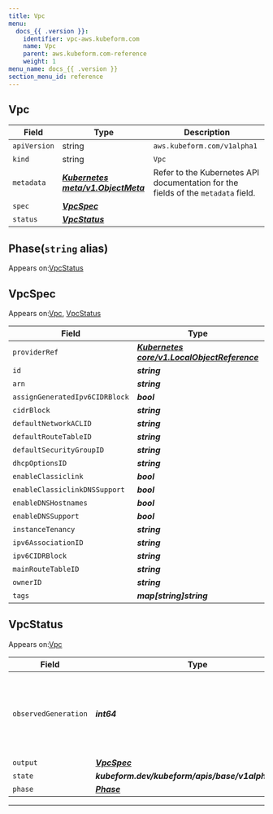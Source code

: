 ```yaml
---
title: Vpc
menu:
  docs_{{ .version }}:
    identifier: vpc-aws.kubeform.com
    name: Vpc
    parent: aws.kubeform.com-reference
    weight: 1
menu_name: docs_{{ .version }}
section_menu_id: reference
---
```


## Vpc
| Field | Type | Description |
| ------ | ----- | ----------- |
| `apiVersion` | string | `aws.kubeform.com/v1alpha1` |
|    `kind` | string | `Vpc` |
| `metadata` | ***[Kubernetes meta/v1.ObjectMeta](https://kubernetes.io/docs/reference/generated/kubernetes-api/v1.13/#objectmeta-v1-meta)***|Refer to the Kubernetes API documentation for the fields of the `metadata` field.|
| `spec` | ***[VpcSpec](#vpcspec)***||
| `status` | ***[VpcStatus](#vpcstatus)***||
## Phase(`string` alias)

Appears on:[VpcStatus](#vpcstatus)

## VpcSpec

Appears on:[Vpc](#vpc), [VpcStatus](#vpcstatus)

| Field | Type | Description |
| ------ | ----- | ----------- |
| `providerRef` | ***[Kubernetes core/v1.LocalObjectReference](https://kubernetes.io/docs/reference/generated/kubernetes-api/v1.13/#localobjectreference-v1-core)***||
| `id` | ***string***||
| `arn` | ***string***| ***(Optional)*** |
| `assignGeneratedIpv6CIDRBlock` | ***bool***| ***(Optional)*** |
| `cidrBlock` | ***string***||
| `defaultNetworkACLID` | ***string***| ***(Optional)*** |
| `defaultRouteTableID` | ***string***| ***(Optional)*** |
| `defaultSecurityGroupID` | ***string***| ***(Optional)*** |
| `dhcpOptionsID` | ***string***| ***(Optional)*** |
| `enableClassiclink` | ***bool***| ***(Optional)*** |
| `enableClassiclinkDNSSupport` | ***bool***| ***(Optional)*** |
| `enableDNSHostnames` | ***bool***| ***(Optional)*** |
| `enableDNSSupport` | ***bool***| ***(Optional)*** |
| `instanceTenancy` | ***string***| ***(Optional)*** |
| `ipv6AssociationID` | ***string***| ***(Optional)*** |
| `ipv6CIDRBlock` | ***string***| ***(Optional)*** |
| `mainRouteTableID` | ***string***| ***(Optional)*** |
| `ownerID` | ***string***| ***(Optional)*** |
| `tags` | ***map[string]string***| ***(Optional)*** |
## VpcStatus

Appears on:[Vpc](#vpc)

| Field | Type | Description |
| ------ | ----- | ----------- |
| `observedGeneration` | ***int64***| ***(Optional)*** Resource generation, which is updated on mutation by the API Server.|
| `output` | ***[VpcSpec](#vpcspec)***| ***(Optional)*** |
| `state` | ***kubeform.dev/kubeform/apis/base/v1alpha1.State***| ***(Optional)*** |
| `phase` | ***[Phase](#phase)***| ***(Optional)*** |
---

